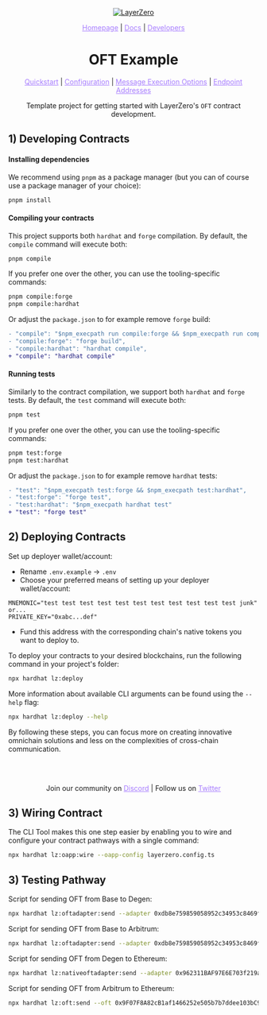 <p align="center">
  <a href="https://layerzero.network">
    <img alt="LayerZero" style="max-width: 500px" src="https://d3a2dpnnrypp5h.cloudfront.net/bridge-app/lz.png"/>
  </a>
</p>

<p align="center">
  <a href="https://layerzero.network" style="color: #a77dff">Homepage</a> | <a href="https://docs.layerzero.network/" style="color: #a77dff">Docs</a> | <a href="https://layerzero.network/developers" style="color: #a77dff">Developers</a>
</p>

<h1 align="center">OFT Example</h1>

<p align="center">
  <a href="https://docs.layerzero.network/v2/developers/evm/oft/quickstart" style="color: #a77dff">Quickstart</a> | <a href="https://docs.layerzero.network/contracts/oapp-configuration" style="color: #a77dff">Configuration</a> | <a href="https://docs.layerzero.network/contracts/options" style="color: #a77dff">Message Execution Options</a> | <a href="https://docs.layerzero.network/contracts/endpoint-addresses" style="color: #a77dff">Endpoint Addresses</a>
</p>

<p align="center">Template project for getting started with LayerZero's <code>OFT</code> contract development.</p>

## 1) Developing Contracts

#### Installing dependencies

We recommend using `pnpm` as a package manager (but you can of course use a package manager of your choice):

```bash
pnpm install
```

#### Compiling your contracts

This project supports both `hardhat` and `forge` compilation. By default, the `compile` command will execute both:

```bash
pnpm compile
```

If you prefer one over the other, you can use the tooling-specific commands:

```bash
pnpm compile:forge
pnpm compile:hardhat
```

Or adjust the `package.json` to for example remove `forge` build:

```diff
- "compile": "$npm_execpath run compile:forge && $npm_execpath run compile:hardhat",
- "compile:forge": "forge build",
- "compile:hardhat": "hardhat compile",
+ "compile": "hardhat compile"
```

#### Running tests

Similarly to the contract compilation, we support both `hardhat` and `forge` tests. By default, the `test` command will execute both:

```bash
pnpm test
```

If you prefer one over the other, you can use the tooling-specific commands:

```bash
pnpm test:forge
pnpm test:hardhat
```

Or adjust the `package.json` to for example remove `hardhat` tests:

```diff
- "test": "$npm_execpath test:forge && $npm_execpath test:hardhat",
- "test:forge": "forge test",
- "test:hardhat": "$npm_execpath hardhat test"
+ "test": "forge test"
```

## 2) Deploying Contracts

Set up deployer wallet/account:

- Rename `.env.example` -> `.env`
- Choose your preferred means of setting up your deployer wallet/account:

```
MNEMONIC="test test test test test test test test test test test junk"
or...
PRIVATE_KEY="0xabc...def"
```

- Fund this address with the corresponding chain's native tokens you want to deploy to.

To deploy your contracts to your desired blockchains, run the following command in your project's folder:

```bash
npx hardhat lz:deploy
```

More information about available CLI arguments can be found using the `--help` flag:

```bash
npx hardhat lz:deploy --help
```

By following these steps, you can focus more on creating innovative omnichain solutions and less on the complexities of cross-chain communication.

<br></br>

<p align="center">
  Join our community on <a href="https://discord-layerzero.netlify.app/discord" style="color: #a77dff">Discord</a> | Follow us on <a href="https://twitter.com/LayerZero_Labs" style="color: #a77dff">Twitter</a>
</p>

## 3) Wiring Contract

The CLI Tool makes this one step easier by enabling you to wire and configure your contract pathways with a single command:

```bash
npx hardhat lz:oapp:wire --oapp-config layerzero.config.ts
```

## 3) Testing Pathway

Script for sending OFT from Base to Degen:

```bash
npx hardhat lz:oftadapter:send --adapter 0xdb8e759859058952c34953c8469f464109826e52 --to 0x3C12B77aE8B7DD1FEB63D1D6a2A819AcdA0a41d2 --destination degen --network base --amount 1
```

Script for sending OFT from Base to Arbitrum:

```bash
npx hardhat lz:oftadapter:send --adapter 0xdb8e759859058952c34953c8469f464109826e52 --to 0x3C12B77aE8B7DD1FEB63D1D6a2A819AcdA0a41d2 --destination arbitrum --network base --amount 1
```

Script for sending OFT from Degen to Ethereum:

```bash
npx hardhat lz:nativeoftadapter:send --adapter 0x962311BAF97E6E703f219aE251A181Fb8Cb9F258 --to 0x3C12B77aE8B7DD1FEB63D1D6a2A819AcdA0a41d2 --destination ethereum --amount 0.001 --network degen
```

Script for sending OFT from Arbitrum to Ethereum:

```bash
npx hardhat lz:oft:send --oft 0x9F07F8A82cB1af1466252e505b7b7ddee103bC91 --to 0x3C12B77aE8B7DD1FEB63D1D6a2A819AcdA0a41d2 --amount 0.001 --network arbitrum --destination base
```
